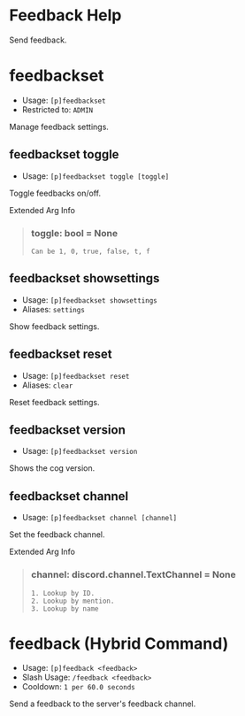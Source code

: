 # Feedback Help

Send feedback.

# feedbackset
 - Usage: `[p]feedbackset `
 - Restricted to: `ADMIN`

Manage feedback settings.

## feedbackset toggle
 - Usage: `[p]feedbackset toggle [toggle] `

Toggle feedbacks on/off.

Extended Arg Info
> ### toggle: bool = None
> ```
> Can be 1, 0, true, false, t, f
> ```
## feedbackset showsettings
 - Usage: `[p]feedbackset showsettings `
 - Aliases: `settings`

Show feedback settings.

## feedbackset reset
 - Usage: `[p]feedbackset reset `
 - Aliases: `clear`

Reset feedback settings.

## feedbackset version
 - Usage: `[p]feedbackset version `

Shows the cog version.

## feedbackset channel
 - Usage: `[p]feedbackset channel [channel] `

Set the feedback channel.

Extended Arg Info
> ### channel: discord.channel.TextChannel = None
>
>
>     1. Lookup by ID.
>     2. Lookup by mention.
>     3. Lookup by name
>
>
# feedback (Hybrid Command)
 - Usage: `[p]feedback <feedback> `
 - Slash Usage: `/feedback <feedback> `
 - Cooldown: `1 per 60.0 seconds`

Send a feedback to the server's feedback channel.
